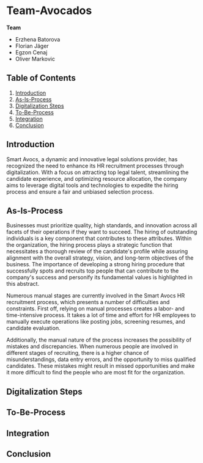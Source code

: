 # Team-Avocados

**Team**
 * Erzhena Batorova
 * Florian Jäger 
 * Egzon Cenaj
 * Oliver Markovic

## Table of Contents
1. [Introduction](introduction)
2. [As-Is-Process](#as-is-process)
3. [Digitalization Steps](#digitalization-steps)
4. [To-Be-Process](#to-be-process)
5. [Integration](integration)
6. [Conclusion](conclusion)


## Introduction
Smart Avocs, a dynamic and innovative legal solutions provider, has recognized the need to enhance its HR recruitment processes through digitalization. With a focus on attracting top legal talent, streamlining the candidate experience, and optimizing resource allocation, the company aims to leverage digital tools and technologies to expedite the hiring process and ensure a fair and unbiased selection process. 

## As-Is-Process
Businesses must prioritize quality, high standards, and innovation across all facets of their operations if they want to succeed. The hiring of outstanding individuals is a key component that contributes to these attributes. Within the organization, the hiring process plays a strategic function that necessitates a thorough review of the candidate's profile while assuring alignment with the overall strategy, vision, and long-term objectives of the business. The importance of developing a strong hiring procedure that successfully spots and recruits top people that can contribute to the company's success and personify its fundamental values is highlighted in this abstract.

Numerous manual stages are currently involved in the Smart Avocs HR recruitment process, which presents a number of difficulties and constraints. First off, relying on manual processes creates a labor- and time-intensive process. It takes a lot of time and effort for HR employees to manually execute operations like posting jobs, screening resumes, and candidate evaluation.

Additionally, the manual nature of the process increases the possibility of mistakes and discrepancies. When numerous people are involved in different stages of recruiting, there is a higher chance of misunderstandings, data entry errors, and the opportunity to miss qualified candidates. These mistakes might result in missed opportunities and make it more difficult to find the people who are most fit for the organization.

## Digitalization Steps


## To-Be-Process


## Integration

## Conclusion
